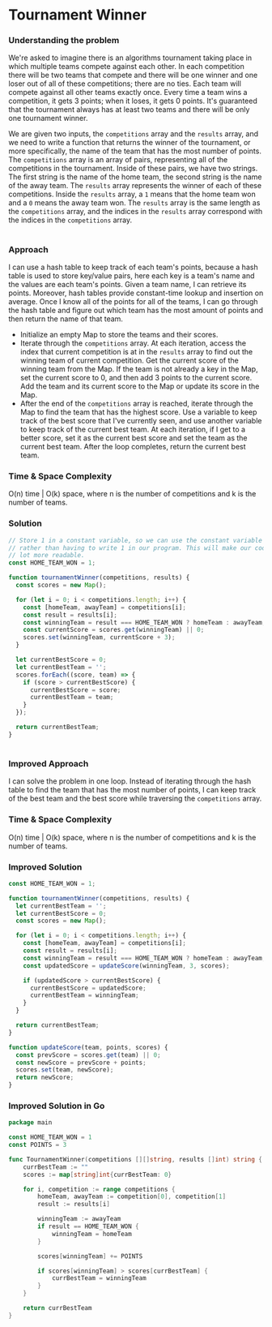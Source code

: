 # Tournament Winner

### Understanding the problem

We're asked to imagine there is an algorithms tournament taking place in which multiple teams compete against each other. In each competition there will be two teams that compete and there will be one winner and one loser out of all of these competitions; there are no ties. Each team will compete against all other teams exactly once. Every time a team wins a competition, it gets 3 points; when it loses, it gets 0 points. It's guaranteed that the tournament always has at least two teams and there will be only one tournament winner.

We are given two inputs, the `competitions` array and the `results` array, and we need to write a function that returns the winner of the tournament, or more specifically, the name of the team that has the most number of points. The `competitions` array is an array of pairs, representing all of the competitions in the tournament. Inside of these pairs, we have two strings. The first string is the name of the home team, the second string is the name of the away team. The `results` array represents the winner of each of these competitions. Inside the `results` array, a `1` means that the home team won and a `0` means the away team won. The `results` array is the same length as the `competitions` array, and the indices in the `results` array correspond with the indices in the `competitions` array.

#

### Approach

I can use a hash table to keep track of each team's points, because a hash table is used to store key/value pairs, here each key is a team's name and the values are each team's points. Given a team name, I can retrieve its points. Moreover, hash tables provide constant-time lookup and insertion on average. Once I know all of the points for all of the teams, I can go through the hash table and figure out which team has the most amount of points and then return the name of that team.

- Initialize an empty Map to store the teams and their scores.
- Iterate through the `competitions` array. At each iteration, access the index that current competition is at in the `results` array to find out the winning team of current competition. Get the current score of the winning team from the Map. If the team is not already a key in the Map, set the current score to 0, and then add 3 points to the current score. Add the team and its current score to the Map or update its score in the Map.
- After the end of the `competitions` array is reached, iterate through the Map to find the team that has the highest score. Use a variable to keep track of the best score that I've currently seen, and use another variable to keep track of the current best team. At each iteration, if I get to a better score, set it as the current best score and set the team as the current best team. After the loop completes, return the current best team.

### Time & Space Complexity

O(n) time | O(k) space, where n is the number of competitions and k is the number of teams.

### Solution

```js
// Store 1 in a constant variable, so we can use the constant variable later
// rather than having to write 1 in our program. This will make our code a
// lot more readable.
const HOME_TEAM_WON = 1;

function tournamentWinner(competitions, results) {
  const scores = new Map();

  for (let i = 0; i < competitions.length; i++) {
    const [homeTeam, awayTeam] = competitions[i];
    const result = results[i];
    const winningTeam = result === HOME_TEAM_WON ? homeTeam : awayTeam;
    const currentScore = scores.get(winningTeam) || 0;
    scores.set(winningTeam, currentScore + 3);
  }

  let currentBestScore = 0;
  let currentBestTeam = '';
  scores.forEach((score, team) => {
    if (score > currentBestScore) {
      currentBestScore = score;
      currentBestTeam = team;
    }
  });

  return currentBestTeam;
}
```

#

### Improved Approach

I can solve the problem in one loop. Instead of iterating through the hash table to find the team that has the most number of points, I can keep track of the best team and the best score while traversing the `competitions` array.

### Time & Space Complexity

O(n) time | O(k) space, where n is the number of competitions and k is the number of teams.

### Improved Solution

```js
const HOME_TEAM_WON = 1;

function tournamentWinner(competitions, results) {
  let currentBestTeam = '';
  let currentBestScore = 0;
  const scores = new Map();

  for (let i = 0; i < competitions.length; i++) {
    const [homeTeam, awayTeam] = competitions[i];
    const result = results[i];
    const winningTeam = result === HOME_TEAM_WON ? homeTeam : awayTeam;
    const updatedScore = updateScore(winningTeam, 3, scores);

    if (updatedScore > currentBestScore) {
      currentBestScore = updatedScore;
      currentBestTeam = winningTeam;
    }
  }

  return currentBestTeam;
}

function updateScore(team, points, scores) {
  const prevScore = scores.get(team) || 0;
  const newScore = prevScore + points;
  scores.set(team, newScore);
  return newScore;
}
```

### Improved Solution in Go

```go
package main

const HOME_TEAM_WON = 1
const POINTS = 3

func TournamentWinner(competitions [][]string, results []int) string {
	currBestTeam := ""
	scores := map[string]int{currBestTeam: 0}

	for i, competition := range competitions {
		homeTeam, awayTeam := competition[0], competition[1]
		result := results[i]

		winningTeam := awayTeam
		if result == HOME_TEAM_WON {
			winningTeam = homeTeam
		}

		scores[winningTeam] += POINTS

		if scores[winningTeam] > scores[currBestTeam] {
			currBestTeam = winningTeam
		}
	}

	return currBestTeam
}
```
